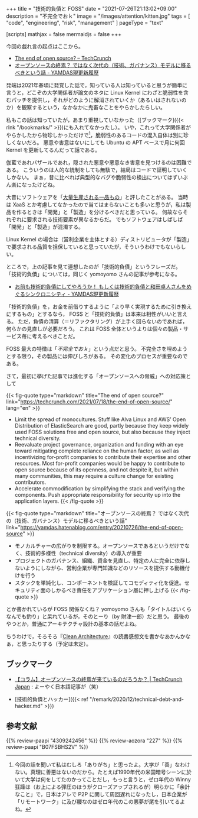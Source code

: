 +++
title = "技術的負債と FOSS"
date =  "2021-07-26T21:13:02+09:00"
description = "不完全でおｋ"
image = "/images/attention/kitten.jpg"
tags = [ "code", "engineering", "risk", "management" ]
pageType = "text"

[scripts]
  mathjax = false
  mermaidjs = false
+++

今回の戯れ言の起点はここから。

- [The end of open source? – TechCrunch](https://techcrunch.com/2021/07/18/the-end-of-open-source/)
- [オープンソースの終焉？ ではなく次代の（技術、ガバナンス）モデルに移るべきという話 - YAMDAS現更新履歴](https://yamdas.hatenablog.com/entry/20210726/the-end-of-open-source)

発端は2021年春頃に発覚した話で，知っている人は知っていると思うが簡単に言うと，どこぞの大学関係者が論文のネタに Linux Kernel にわざと脆弱性を含むパッチを提供し，それがどのように解消されていくか（あるいはされないのか）を観察するという，なかなかに鬼畜なことをやらかしたらしい。

私もこの話は知っていたが，あまり重視していなかった（[ブックマーク]({{< rlnk "/bookmarks/" >}})にも入れてなかったし）。
いや，これって大学関係者がやらかしたから物珍しかっただけで[^acd1]，脆弱性のあるコードの混入自体は別に珍しくないだろ。
悪意や害意はないにしても Ubuntu の APT ベースで月に何回 Kernel を更新してるんだって話である。

[^acd1]: 今回の話を聞いて私はむしろ「ありがち」と思ったよ。大学が「善」なわけない。真理に善悪はないのだから。たとえば1990年代の米国暗号シーンに於いて大学は何をしてたのかってことだし，もっと言うと，ゼロ年代の Winny 狂躁は（お上による弾圧のほうがクローズアップされるが）明らかに「余計なこと」で，日本はアレで P2P に関して周回遅れになったし，日本企業が「リモートワーク」に及び腰なのはゼロ年代のこの悪夢が尾を引いてるよね。

伽藍であれバザールであれ，隠された悪意や悪意なき害意を見つけるのは困難である。
こういうのは人的な統制をしても無駄で，結局はコードで証明していくしかない。
まぁ，昔に比べれば典型的なバグや脆弱性の検出についてはずいぶん楽になったけどね。

大昔にソフトウェアを「[大量生産される一品もの](https://baldanders.info/spiegel/log/200511.html#d20_t1)」と評したことがある。
当時は XaaS とか考慮してなかったので当てはまらないことも多いと思うが，私は製品を作るときは「開発」と「製造」を分けるべきだと思っている。
何故ならそれぞれに要求される技術要素が異なるからだ。
でもソフトウェアはしばしば「開発」と「製造」が混濁する。

Linux Kernel の場合は（営利企業を主体とする）ディストリビュータが「製造」で要求される品質を担保していると思っていたが，そういうわけでもないらしい。

ところで，上の記事を見て連想したのが「技術的負債」というフレーズだ。
「技術的負債」については，同じく yomoyomo さんの記事が参考になる。

- [お前も技術的負債にしてやろうか！ もしくは技術的負債と和田卓人さんをめぐるシンクロニシティ - YAMDAS現更新履歴](https://yamdas.hatenablog.com/entry/20201210/technical-debt)

「技術的負債」を，お金を前借りするように「より早く実現するために引き換えにするもの」とするなら， FOSS と「技術的負債」は本来は相性がいいと言える。
ただ，負債の清算（＝リファクタリング）が上手く回らないのであれば，何らかの見直しが必要だろう。
これは FOSS 全体というよりは個々の製品・サービス毎に考えるべきことだ。

FOSS 最大の特徴は「*不完全でおｋ*」という点だと思う。
不完全さを埋めようとする限り，その製品には伸びしろがある。
その変化のプロセスが重要なのである。

さて，最初に挙げた記事では進化する「オープンソースへの脅威」への対応策として

{{< fig-quote type="markdown" title="The end of open source?" link="https://techcrunch.com/2021/07/18/the-end-of-open-source/" lang="en" >}}
- Limit the spread of monocultures. Stuff like Alva Linux and AWS’ Open Distribution of ElasticSearch are good, partly because they keep widely used FOSS solutions free and open source, but also because they inject technical diversity.
- Reevaluate project governance, organization and funding with an eye toward mitigating complete reliance on the human factor, as well as incentivizing for-profit companies to contribute their expertise and other resources. Most for-profit companies would be happy to contribute to open source because of its openness, and not despite it, but within many communities, this may require a culture change for existing contributors.
- Accelerate commodification by simplifying the stack and verifying the components. Push appropriate responsibility for security up into the application layers.
{{< /fig-quote >}}

{{< fig-quote type="markdown" title="オープンソースの終焉？ ではなく次代の（技術、ガバナンス）モデルに移るべきという話" link="https://yamdas.hatenablog.com/entry/20210726/the-end-of-open-source" >}}
- モノカルチャーの広がりを制限する。オープンソースであるというだけでなく、技術的多様性（technical diversity）の導入が重要
- プロジェクトのガバナンス、組織、資金を見直し、特定の人に完全に依存しないようにしながら、営利企業が専門知識などのリソースを提供する動機付けを行う
- スタックを単純化し、コンポーネントを検証してコモディティ化を促進。セキュリティ面のしかるべき責任をアプリケーション層に押し上げる
{{< /fig-quote >}}

とか書かれているが FOSS 関係なくね？ yomoyomo さんも「タイトルはいくらなんでも釣り」と呆れているが，そのとーり（by 財津一郎）だと思う。
最後のやつとか，普通にアーキテクチャ設計の基本の話だよね。

ちうわけで，そろそろ『[Clean Architecture](https://www.amazon.co.jp/dp/B07FSBHS2V?tag=baldandersinf-22&linkCode=ogi&th=1&psc=1 "Clean Architecture　達人に学ぶソフトウェアの構造と設計 (アスキードワンゴ) | Ｒｏｂｅｒｔ Ｃ．Ｍａｒｔｉｎ, 角 征典, 高木 正弘 | 工学 | Kindleストア | Amazon")』の読書感想文を書かなあかんかなぁ，と思ったりする（予定は未定）。

## ブックマーク

- [【コラム】オープンソースの終焉が来ているのだろうか？  |  TechCrunch Japan](https://techcrunch.com/2021/07/18/the-end-of-open-source/) : よーやく日本語記事が（笑）

- [技術的負債とハッカー]({{< ref "/remark/2020/12/technical-debt-and-hacker.md" >}})

## 参考文献

{{% review-paapi "4309242456" %}} <!-- リナックスの革命 Hacker Ethic -->
{{% review-aozora "227" %}} <!-- 伽藍とバザール -->
{{% review-paapi "B07FSBHS2V" %}} <!-- Clean Architecture -->
<!-- eof -->
